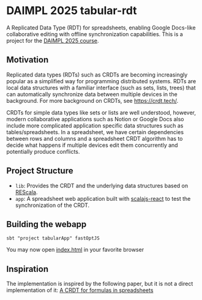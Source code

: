 # DAIMPL 2025 tabular-rdt

A Replicated Data Type (RDT) for spreadsheets, enabling Google Docs-like collaborative editing with offline synchronization capabilities.
This is a project for the [DAIMPL 2025 course](https://www.stg.tu-darmstadt.de/teaching_stg/courses_stg/ws_2021___1/design_and_implementation_of_modern_programming_languages_2/design_and_implementation_of_modern_programming_languages_11.en.jsp).

## Motivation
Replicated data types (RDTs) such as CRDTs are becoming increasingly popular as a simplified way for programming distributed systems. RDTs are local data structures with a familiar interface (such as sets, lists, trees) that can automatically synchronize data between multiple devices in the background. For more background on CRDTs, see https://crdt.tech/.

CRDTs for simple data types like sets or lists are well understood, however, modern collaborative applications such as Notion or Google Docs also include more complicated application specific data structures such as tables/spreadsheets. In a spreadsheet, we have certain dependencies between rows and columns and a spreadsheet CRDT algorithm has to decide what happens if multiple devices edit them concurrently and potentially produce conflicts.

## Project Structure

* `lib`: Provides the CRDT and the underlying data structures based on [REScala](https://www.rescala-lang.com/).
* `app`: A spreadsheet web application built with [scalajs-react](https://japgolly.github.io/scalajs-react/) to test the synchronization of the CRDT.

## Building the webapp

```
sbt "project tabularApp" fastOptJS
```
You may now open [index.html](app/index.html) in your favorite browser

## Inspiration
The implementation is inspired by the following paper, but it is not a direct implementation of it: [A CRDT for formulas in spreadsheets](https://dlnext.acm.org/doi/10.1145/3578358.3591324)
